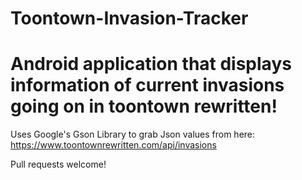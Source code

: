 Toontown-Invasion-Tracker
=========================

Android application that displays information of current invasions going on in toontown rewritten! 
=========================
Uses Google's Gson Library to grab Json values from here:
https://www.toontownrewritten.com/api/invasions

Pull requests welcome! 